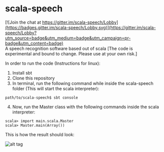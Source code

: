 # scala-speech

[![Join the chat at https://gitter.im/scala-speech/Lobby](https://badges.gitter.im/scala-speech/Lobby.svg)](https://gitter.im/scala-speech/Lobby?utm_source=badge&utm_medium=badge&utm_campaign=pr-badge&utm_content=badge)    
A speech recognition software based out of scala [The code is experimental and bound to change. Please use at your own risk.]

In order to run the code (Instructions for linux):    
1) Install sbt    
2) Clone this repository    
3) In terminal, run the following command while inside the scala-speech folder (This will start the scala interpreter):    
  ```
  path/to/scala-speech$ sbt console
  ```
4) Now, run the Master class with the following commands inside the scala interpreter:    
  ```
  scala> import main.scala.Master
  scala> Master.main(Array())
  ```
  
This is how the result should look:

![alt tag](https://github.com/ahamshubham/scala-speech/blob/master/docs/scala-speech.png)

